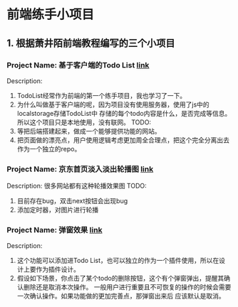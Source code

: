 # 前端练手小项目

## 1. 根据萧井陌前端教程编写的三个小项目
### Project Name: 基于客户端的Todo List [link](https://github.com/eeechoo/TodoList)
Description:
1. TodoList经常作为前端的第一个练手项目，我也学习了一下。
2. 为什么叫做基于客户端的呢，因为项目没有使用服务器，使用了js中的localstorage存储TodoList中
存储的每个todo内容是什么，是否完成等信息。所以这个项目只是本地使用，没有联网。
TODO:
1. 等把后端搭建起来，做成一个能够提供功能的网站。
2. 把页面做的漂亮点，用户使用逻辑考虑更加周全合理点，把这个完全分离出去作为一个独立的repo。


### Project Name: 京东首页淡入淡出轮播图 [link]()
Description:
很多网站都有这种轮播效果图
TODO:
1. 目前存在bug，双击next按钮会出现bug
2. 添加定时器，对图片进行轮播


### Project Name: 弹窗效果 [link]()
Description:
1. 这个功能可以添加进Todo List，也可以独立的作为一个插件使用，所以在设计上要作为插件设计。
2. 假设如下场景，你点击了某个todo的删除按钮，这个有个弹窗弹出，提醒其确认删除还是取消本次操作。
一般用户进行重要且不可恢复的操作的时候会需要一次确认操作。如果功能做的更加完善点，那弹窗出来后
应该默认是取消。
